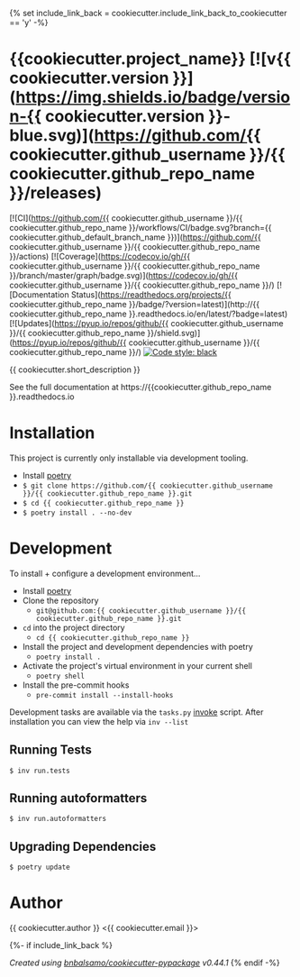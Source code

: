 {% set include_link_back = cookiecutter.include_link_back_to_cookiecutter == 'y' -%}
# {{cookiecutter.project_name}} [![v{{ cookiecutter.version }}](https://img.shields.io/badge/version-{{ cookiecutter.version }}-blue.svg)](https://github.com/{{ cookiecutter.github_username }}/{{ cookiecutter.github_repo_name }}/releases)

[![CI](https://github.com/{{ cookiecutter.github_username }}/{{ cookiecutter.github_repo_name }}/workflows/CI/badge.svg?branch={{ cookiecutter.github_default_branch_name }})](https://github.com/{{ cookiecutter.github_username }}/{{ cookiecutter.github_repo_name }}/actions)
[![Coverage](https://codecov.io/gh/{{ cookiecutter.github_username }}/{{ cookiecutter.github_repo_name }}/branch/master/graph/badge.svg)](https://codecov.io/gh/{{ cookiecutter.github_username }}/{{ cookiecutter.github_repo_name }}/)
[![Documentation Status](https://readthedocs.org/projects/{{ cookiecutter.github_repo_name }}/badge/?version=latest)](http://{{ cookiecutter.github_repo_name }}.readthedocs.io/en/latest/?badge=latest)
[![Updates](https://pyup.io/repos/github/{{ cookiecutter.github_username }}/{{ cookiecutter.github_repo_name }}/shield.svg)](https://pyup.io/repos/github/{{ cookiecutter.github_username }}/{{ cookiecutter.github_repo_name }}/)
[![Code style: black](https://img.shields.io/badge/code%20style-black-000000.svg)](https://github.com/ambv/black)

{{ cookiecutter.short_description }}

See the full documentation at https://{{cookiecutter.github_repo_name }}.readthedocs.io

# Installation

This project is currently only installable via development tooling.

- Install [poetry](https://python-poetry.org/)
- ```$ git clone https://github.com/{{ cookiecutter.github_username }}/{{ cookiecutter.github_repo_name }}.git```
- ```$ cd {{ cookiecutter.github_repo_name }}```
- ```$ poetry install . --no-dev```

# Development

To install + configure a development environment...

- Install [poetry](https://python-poetry.org/)
- Clone the repository
    - `git@github.com:{{ cookiecutter.github_username }}/{{ cookiecutter.github_repo_name }}.git`
- `cd` into the project directory
    - `cd {{ cookiecutter.github_repo_name }}`
- Install the project and development dependencies with poetry
    - `poetry install .`
- Activate the project's virtual environment in your current shell
    - `poetry shell`
- Install the pre-commit hooks
    - `pre-commit install --install-hooks`

Development tasks are available via the `tasks.py` [invoke](http://www.pyinvoke.org/)
script. After installation you can view the help via `inv --list`

## Running Tests
```
$ inv run.tests
```

## Running autoformatters
```
$ inv run.autoformatters
```

## Upgrading Dependencies
```
$ poetry update
```

# Author
{{ cookiecutter.author }} <{{ cookiecutter.email }}>

{%- if include_link_back %}

_Created using [bnbalsamo/cookiecutter-pypackage](https://github.com/bnbalsamo/cookiecutter-pypackage) v0.44.1_
{% endif -%}
